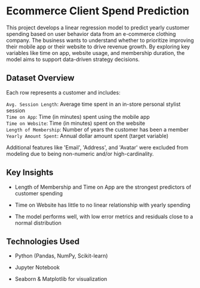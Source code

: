 # Ecommerce Client Spend Prediction
This project develops a linear regression model to predict yearly customer spending based on user behavior data from an e-commerce clothing company. The business wants to understand whether to prioritize improving their mobile app or their website to drive revenue growth. By exploring key variables like time on app, website usage, and membership duration, the model aims to support data-driven strategy decisions.

## Dataset Overview
Each row represents a customer and includes:

`Avg. Session Length`: Average time spent in an in-store personal stylist session  
`Time on App`: Time (in minutes) spent using the mobile app  
`Time on Website`: Time (in minutes) spent on the website  
`Length of Membership`: Number of years the customer has been a member  
`Yearly Amount Spent`: Annual dollar amount spent (target variable)  


Additional features like 'Email', 'Address', and 'Avatar' were excluded from modeling due to being non-numeric and/or high-cardinality.

## Key Insights
- Length of Membership and Time on App are the strongest predictors of customer spending

- Time on Website has little to no linear relationship with yearly spending

- The model performs well, with low error metrics and residuals close to a normal distribution

## Technologies Used
- Python (Pandas, NumPy, Scikit-learn)

- Jupyter Notebook

- Seaborn & Matplotlib for visualization